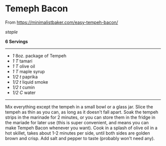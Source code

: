 # Temeph Bacon

From https://minimalistbaker.com/easy-tempeh-bacon/

*staple*

**6 Servings**

---

- *1* 8oz. package of Tempeh
- *1 T* tamari
- *1 T* olive oil
- *1 T* maple syrup
- *1/2 t* paprika
- *1/2 t* liquid smoke
- *1/2 t* cumin
- *1/2 C* water

---

Mix everything except the tempeh in a small bowl or a glass jar. Slice the
tempeh as thin as you can, as long as it doesn't fall apart. Soak the tempeh
strips in the marinade for 2 minutes, or you can store them in the fridge in the
mariade for later use (this is super convenient, and means you can make Tempeh
Bacon whenever you want). Cook in a splash of olive oil in a hot skillet, takes 
about 1-2 minutes per side, until both sides are golden brown and crisp. Add
salt and pepper to taste (probably won't need any).
